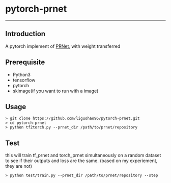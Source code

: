 # pytorch-prnet

---

## Introduction

A pytorch implement of [PRNet](https://github.com/YadiraF/PRNet), with weight transferred

## Prerequisite

- Python3
- tensorflow
- pytorch
- skimage(if you want to run with a image)

## Usage

```shell
> git clone https://github.com/liguohao96/pytorch-prnet.git
> cd pytorch-prnet
> python tf2torch.py --prnet_dir /path/to/prnet/repository
```

## Test

this will train tf_prnet and torch_prnet simultaneously on a random dataset to see if their outputs and loss are the same. (based on my experiement, they are not)

```shell
> python test/train.py --prnet_dir /path/to/prnet/repository --step
```